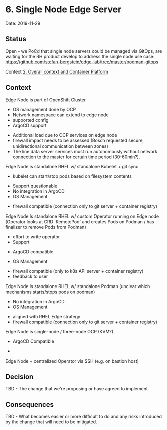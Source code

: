 # 6. Single Node Edge Server

Date: 2019-11-29

## Status

Open - we PoCd that single node servers could be managed via GitOps, are waiting for the RH product develop to address the single node use case: https://github.com/stefan-bergstein/edge-lab/tree/master/podman-gitops

Context [2. Overall context and Container Platform](0002-overall-context-and-container-platform.md)


## Context

Edge Node is part of OpenShift Cluster
+ OS management done by OCP
+ Network namespace can extend to edge node
+ supported config
+ ArgoCD support
- Additional load due to OCP services on edge node
- firewall impact needs to be assessed (Bosch requested secure, unidirectional communication between zones) 
- The line data server services must run autonomously without network connection to the master for certain time period (30-60min?).

Edge Node is standalone RHEL w/ standalone Kubelet + git sync
+ kubelet can start/stop pods based on filesystem contents
- Support questionable
- No integration in ArgoCD
- OS Management
+ firewall compatible (connection only to git server + container registry)

Edge Node Is standalone RHEL w/ custom Operator running on Edge node
(Operator looks at CRD 'RemotePod' and creates Pods on Podman / has finalizer to remove Pods from Podman)
- effort to write operator
- Support
+ ArgoCD compatible
- OS Management
+ firewall compatible (only to k8s API server + container registry)
+ feedback to user


Edge Node Is standalone RHEL w/ standalone Podman
(unclear which mechanisms starts/stops pods on podman)
- No integration in ArgoCD
- OS Management
+ aligned with RHEL Edge strategy
+ firewall compatible (connection only to git server + container registry)


Edge Node is single-node / three-node OCP (KVM?)
+ ArgoCD Compatible
- 

Edge Node + centralized Operator via SSH (e.g. on bastion host)


## Decision

TBD - The change that we're proposing or have agreed to implement.

## Consequences

TBD - What becomes easier or more difficult to do and any risks introduced by the change that will need to be mitigated.
